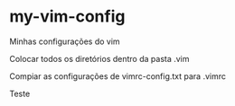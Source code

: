 # my-vim-config
Minhas configurações do vim

Colocar todos os diretórios dentro da pasta .vim

Compiar as configurações de vimrc-config.txt para .vimrc

Teste
